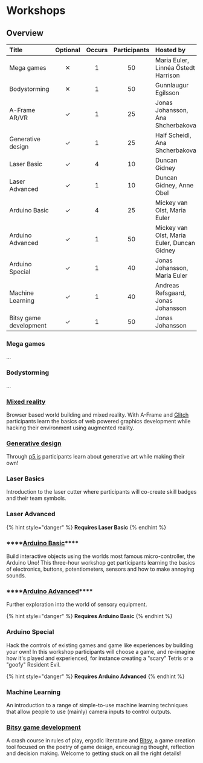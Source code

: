 # Workshops

## Overview

| Title | Optional | Occurs | Participants | Hosted by |
| :--- | :---: | :---: | :---: | :--- |
| Mega games | ✕ | 1 | 50 | Maria Euler, Linnéa Östedt Harrison |
| Bodystorming | ✕ | 1 | 50 | Gunnlaugur Egilsson |
| A-Frame AR/VR | ✓ | 1 | 25 | Jonas Johansson, Ana Shcherbakova |
| Generative design | ✓ | 1 | 25 | Half Scheidl, Ana Shcherbakova |
| Laser Basic | ✓ | 4 | 10 | Duncan Gidney |
| Laser Advanced | ✓ | 1 | 10 | Duncan Gidney, Anne Obel |
| Arduino Basic | ✓ | 4 | 25 | Mickey van Olst, Maria Euler |
| Arduino Advanced | ✓ | 1 | 50 | Mickey van Olst, Maria Euler, Duncan Gidney |
| Arduino Special | ✓ | 1 | 40 | Jonas Johansson, Maria Euler |
| Machine Learning | ✓ | 1 | 40 | Andreas Refsgaard, Jonas Johansson |
| Bitsy game development | ✓ | 1 | 50 | Jonas Johansson |

### Mega games

…

### Bodystorming

…

### [Mixed reality](../software/a-frame/)

Browser based world building and mixed reality. With A-Frame and [Glitch](../software/glitch.md) participants learn the basics of web powered graphics development while hacking their environment using augmented reality. 

### [Generative design](../software/p5/)

Through [p5.js](https://p5js.org/) participants learn about generative art while making their own!

### Laser Basics

Introduction to the laser cutter where participants will co-create skill badges and their team symbols.

### Laser Advanced

{% hint style="danger" %}
**Requires Laser Basic**
{% endhint %}

### \*\*\*\*[**Arduino Basic**](../hardware/arduino/)\*\*\*\*

Build interactive objects using the worlds most famous micro-controller, the Arduino Uno! This three-hour workshop get participants learning the basics of electronics, buttons, potentiometers, sensors and how to make annoying sounds.

### \*\*\*\*[**Arduino Advanced**](../hardware/arduino/)\*\*\*\*

Further exploration into the world of sensory equipment.

{% hint style="danger" %}
**Requires Arduino Basic**
{% endhint %}

### **Arduino Special**

Hack the controls of existing games and game like experiences by building your own! In this workshop participants will choose a game, and re-imagine how it's played  and experienced, for instance creating a "scary" Tetris or a "goofy" Resident Evil.

{% hint style="danger" %}
**Requires Arduino Advanced**
{% endhint %}

### Machine Learning

An introduction to a range of simple-to-use machine learning techniques that allow people to use \(mainly\) camera inputs to control outputs.

### [Bitsy game development](../software/bitsy.md)

A crash course in rules of play, ergodic literature and [Bitsy](https://ledoux.itch.io/bitsy), a game creation tool focused on the poetry of game design, encouraging thought, reflection and decision making. Welcome to getting stuck on all the right details!



